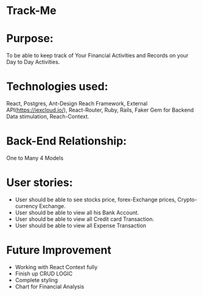# Track-Me

# Purpose:
To be able to keep track of Your Financial Activities and Records on your Day to Day Activities.

# Technologies used:
React, Postgres, Ant-Design Reach Framework, External API(https://iexcloud.io/), React-Router, Ruby, Rails, Faker Gem for Backend Data stimulation, Reach-Context.

# Back-End Relationship:
One to Many
4 Models

# User stories:
* User should be able to see stocks price, forex-Exchange prices, Crypto-currency Exchange.
* User should be able to view all his Bank Account.
* User should be able to view all Credit card Transaction.
* User should be able to view all Expense Transaction


# Future Improvement
* Working with React Context fully
* Finish up CRUD LOGIC
* Complete styling
* Chart for Financial Analysis


